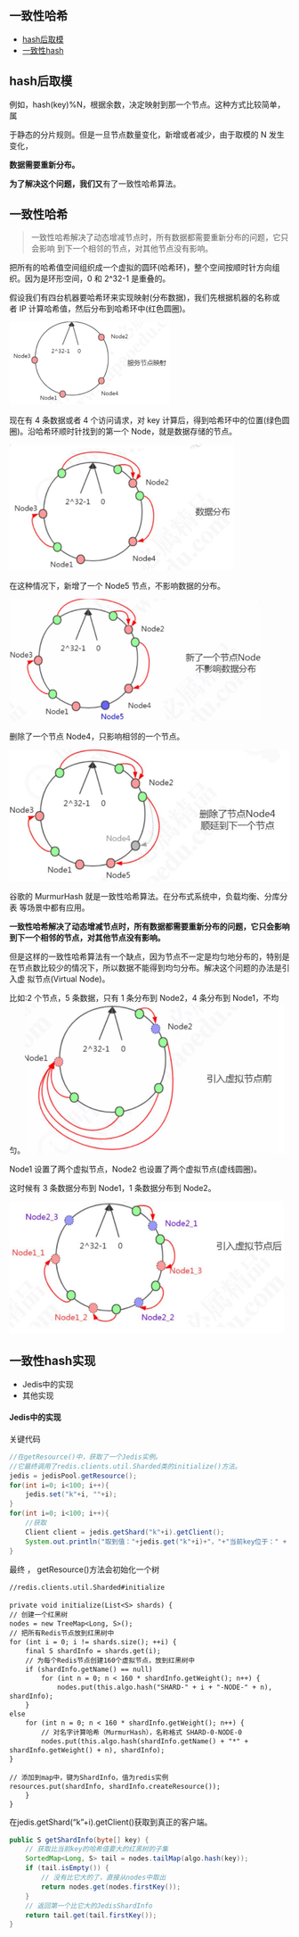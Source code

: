 ## 一致性哈希

- [hash后取模](#hash后取模)
- [一致性hash](#一致性哈希)

## hash后取模

例如，hash(key)%N，根据余数，决定映射到那一个节点。这种方式比较简单，属 

于静态的分片规则。但是一旦节点数量变化，新增或者减少，由于取模的 N 发生变化， 

**数据需要重新分布。** 

**为了解决这个问题，我们又**有了一致性哈希算法。

## 一致性哈希

> 一致性哈希解决了动态增减节点时，所有数据都需要重新分布的问题，它只会影响 到下一个相邻的节点，对其他节点没有影响。

把所有的哈希值空间组织成一个虚拟的圆环(哈希环)，整个空间按顺时针方向组 织。因为是环形空间，0 和 2^32-1 是重叠的。

假设我们有四台机器要哈希环来实现映射(分布数据)，我们先根据机器的名称或 者 IP 计算哈希值，然后分布到哈希环中(红色圆圈)。

<img src="../../../assets/image-20200322203528925.png" alt="image-20200322203528925" style="zoom: 50%;" />

现在有 4 条数据或者 4 个访问请求，对 key 计算后，得到哈希环中的位置(绿色圆圈)。沿哈希环顺时针找到的第一个 Node，就是数据存储的节点。

<img src="../../../assets/image-20200322203546174.png" alt="image-20200322203546174" style="zoom:67%;" />

在这种情况下，新增了一个 Node5 节点，不影响数据的分布。

<img src="../../../assets/image-20200322203611227.png" alt="image-20200322203611227" style="zoom:67%;" />

删除了一个节点 Node4，只影响相邻的一个节点。

<img src="../../../assets/image-20200322203622386.png" alt="image-20200322203622386" style="zoom:67%;" />

谷歌的 MurmurHash 就是一致性哈希算法。在分布式系统中，负载均衡、分库分表 等场景中都有应用。

**一致性哈希解决了动态增减节点时，所有数据都需要重新分布的问题，它只会影响 到下一个相邻的节点，对其他节点没有影响。**

但是这样的一致性哈希算法有一个缺点，因为节点不一定是均匀地分布的，特别是 在节点数比较少的情况下，所以数据不能得到均匀分布。解决这个问题的办法是引入虚 拟节点(Virtual Node)。

比如:2 个节点，5 条数据，只有 1 条分布到 Node2，4 条分布到 Node1，不均匀。<img src="../../../assets/image-20200322203652964.png" alt="image-20200322203652964" style="zoom:67%;" />

Node1 设置了两个虚拟节点，Node2 也设置了两个虚拟节点(虚线圆圈)。

这时候有 3 条数据分布到 Node1，1 条数据分布到 Node2。

<img src="../../../assets/image-20200322203708152.png" alt="image-20200322203708152" style="zoom:67%;" />

## 一致性hash实现

- Jedis中的实现
- 其他实现

#### Jedis中的实现

关键代码

```java
//在getResource()中，获取了一个Jedis实例。
//它最终调用了redis.clients.util.Sharded类的initialize()方法。
jedis = jedisPool.getResource();
for(int i=0; i<100; i++){
    jedis.set("k"+i, ""+i);
}
for(int i=0; i<100; i++){
    //获取
    Client client = jedis.getShard("k"+i).getClient();
    System.out.println("取到值："+jedis.get("k"+i)+"，"+"当前key位于：" + client.getHost() + ":" + client.getPort());
}
```

最终 ， getResource()方法会初始化一个树 

```
//redis.clients.util.Sharded#initialize

private void initialize(List<S> shards) {
// 创建一个红黑树
nodes = new TreeMap<Long, S>();
// 把所有Redis节点放到红黑树中
for (int i = 0; i != shards.size(); ++i) {
	final S shardInfo = shards.get(i);
	// 为每个Redis节点创建160个虚拟节点，放到红黑树中
	if (shardInfo.getName() == null) 
		for (int n = 0; n < 160 * shardInfo.getWeight(); n++) {
			nodes.put(this.algo.hash("SHARD-" + i + "-NODE-" + n), shardInfo);
	}
else 
	for (int n = 0; n < 160 * shardInfo.getWeight(); n++) {
		// 对名字计算哈希（MurmurHash），名称格式 SHARD-0-NODE-0
		nodes.put(this.algo.hash(shardInfo.getName() + "*" + shardInfo.getWeight() + n), shardInfo);
}

// 添加到map中，键为ShardInfo，值为redis实例
resources.put(shardInfo, shardInfo.createResource());
	}
}
```

在jedis.getShard(“k”+i).getClient()获取到真正的客户端。

```java
public S getShardInfo(byte[] key) {
    // 获取比当前key的哈希值要大的红黑树的子集
    SortedMap<Long, S> tail = nodes.tailMap(algo.hash(key));
    if (tail.isEmpty()) {
        // 没有比它大的了，直接从nodes中取出
        return nodes.get(nodes.firstKey());
    }
    // 返回第一个比它大的JedisShardInfo
    return tail.get(tail.firstKey());
}
```

